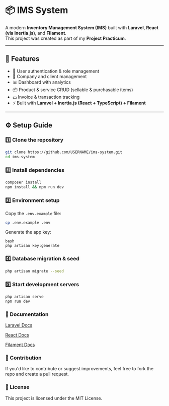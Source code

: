 # 📦 IMS System

A modern **Inventory Management System (IMS)** built with **Laravel**, **React (via Inertia.js)**, and **Filament**.  
This project was created as part of my **Project Practicum**.

---

## 🚀 Features
- 🔐 User authentication & role management  
- 🏢 Company and client management  
- 📊 Dashboard with analytics  
- 📦 Product & service CRUD (sellable & purchasable items)  
- 💵 Invoice & transaction tracking  
- ⚡ Built with **Laravel + Inertia.js (React + TypeScript) + Filament**

---

## ⚙️ Setup Guide

### 1️⃣ Clone the repository
```bash
git clone https://github.com/USERNAME/ims-system.git
cd ims-system
```
### 2️⃣ Install dependencies
```bash
composer install
npm install && npm run dev
```
### 3️⃣ Environment setup
Copy the `.env.example` file:
```bash
cp .env.example .env
```
Generate the app key:
```
bash
php artisan key:generate
```
### 4️⃣ Database migration & seed
```bash
php artisan migrate --seed
```
### 5️⃣ Start development servers
```bash
php artisan serve
npm run dev
```

### 📖 Documentation
[Laravel Docs](https://laravel.com/docs/12.x)

[React Docs](https://react.dev/)

[Filament Docs](https://filamentphp.com/docs)

### 🤝 Contribution
If you'd like to contribute or suggest improvements, feel free to fork the repo and create a pull request.

### 📜 License
This project is licensed under the MIT License.
